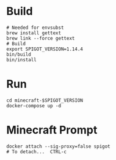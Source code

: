 # Build

    # Needed for envsubst
    brew install gettext
    brew link --force gettext
    # Build
    export SPIGOT_VERSION=1.14.4
    bin/build
    bin/install

# Run

    cd minecraft-$SPIGOT_VERSION
    docker-compose up -d

# Minecraft Prompt

    docker attach --sig-proxy=false spigot
    # To detach...  CTRL-c
